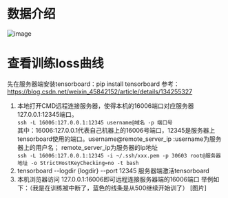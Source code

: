 # 数据介绍
![image](https://github.com/user-attachments/assets/fd6cc589-701e-4aff-b7f4-30d129ac4e6a)

# 查看训练loss曲线
先在服务器端安装tensorboard：pip install tensorboard
参考：https://blog.csdn.net/weixin_45842152/article/details/134255327
1. 本地打开CMD远程连接服务器，使得本机的16006端口对应服务器127.0.0.1:12345端口。</br>
`ssh -L 16006:127.0.0.1:12345 username@域名 -p 端口号`</br>
  其中：16006:127.0.0.1代表自己机器上的16006号端口，12345是服务器上tensorboard使用的端口。username@remote_server_ip :username为服务器上的用户名； remote_server_ip为服务器的ip地址</br>
`ssh -L 16006:127.0.0.1:12345 -i ~/.ssh/xxx.pem -p 30603 root@服务器地址 -o StrictHostKeyChecking=no -t bash`</br>
2. tensorboard --logdir {logdir} --port 12345
服务器端激活tensorboard
3. 本机浏览器访问 127.0.0.1:16006即可远程连接服务器端的16006端口
举例如下：（我是在训练被中断了，蓝色的线条是从500继续开始训了）
[图片]
